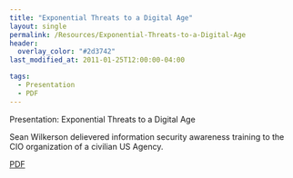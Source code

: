 ```yaml
---
title: "Exponential Threats to a Digital Age"
layout: single
permalink: /Resources/Exponential-Threats-to-a-Digital-Age
header:
  overlay_color: "#2d3742"
last_modified_at: 2011-01-25T12:00:00-04:00

tags:
  - Presentation
  - PDF
---
```

Presentation: Exponential Threats to a Digital Age

Sean Wilkerson delievered information security awareness training to the CIO organization of a civilian US Agency.

[PDF](/assets/pdf/201101-Exponential_Threats_to_a_Digital_Age.pdf)
